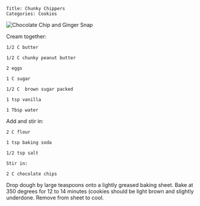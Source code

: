 ~~~ recipe-info
Title: Chunky Chippers
Categories: Cookies
~~~

![Chocolate Chip and Ginger Snap](cookbook/ChunkyChippers.jpg "Chocolate Chip and Ginger Snap")

Cream together:

~~~ recipe-ingredients
1/2 C butter

1/2 C chunky peanut butter

2 eggs

1 C sugar

1/2 C  brown sugar packed

1 tsp vanilla

1 Tbsp water
~~~

Add and stir in:

~~~ recipe-ingredients
2 C flour

1 tsp baking soda

1/2 tsp salt

Stir in:

2 C chocolate chips
~~~

Drop dough by large teaspoons onto a lightly greased baking sheet.  Bake at 350 degrees for 12 to 14
minutes (cookies should be light brown and slightly underdone.  Remove from sheet to cool.
